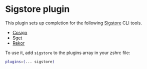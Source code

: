 # Sigstore plugin

This plugin sets up completion for the following
[Sigstore](https://sigstore.dev/) CLI tools.

-   [Cosign](https://docs.sigstore.dev/cosign/overview)
-   [Sget](https://docs.sigstore.dev/cosign/installation#alpine-linux)
-   [Rekor](https://docs.sigstore.dev/rekor/overview)

To use it, add `sigstore` to the plugins array in your zshrc file:

```zsh
plugins=(... sigstore)
```
